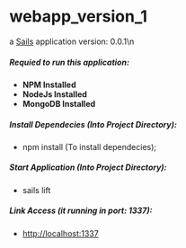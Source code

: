 # webapp_version_1

a [Sails](http://sailsjs.org) application
version: 0.0.1\n

##### Requied to run this application:

* **NPM Installed**
* **NodeJs Installed**
* **MongoDB Installed**

##### Install Dependecies (Into Project Directory): 

* npm install (To install dependecies);

##### Start Application (Into Project Directory):

* sails lift 

##### Link Access (it running in port: 1337):

* [http://localhost:1337](http://localhost:1337)
